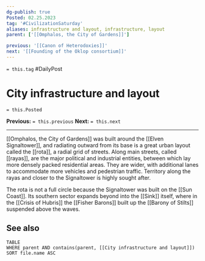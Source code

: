 ```yaml
---
dg-publish: true
Posted: 02.25.2023
tag: '#CivilizationSaturday'
aliases: infrastructure and layout, infrastructure, layout
parent: ['[[Omphalos, the City of Gardens]]']

previous: '[[Canon of Heterodoxies]]'
next: '[[Founding of the Oklop consortium]]'
---
```

`= this.tag` #DailyPost
# City infrastructure and layout
`= this.Posted`

**Previous:** `= this.previous`
**Next:** `= this.next`

---

[[Omphalos, the City of Gardens]] was built around the [[Elven Signaltower]], and radiating outward from its base is a great urban layout called the [[rota]], a radial grid of streets. Along main streets, called [[rayas]], are the major political and industrial entities, between which lay more densely packed residential areas. They are wider, with additional lanes to accommodate more vehicles and pedestrian traffic. Territory along the rayas and closer to the Signaltower is highly sought after.

The rota is not a full circle because the Signaltower was built on the [[Sun Coast]]. Its southern sector expands beyond into the [[Sink]] itself, where in the [[Crisis of Hubris]] the [[Fisher Barons]] built up the [[Barony of Stilts]] suspended above the waves.

## See also

```dataview
TABLE
WHERE parent AND contains(parent, [[City infrastructure and layout]])
SORT file.name ASC
```
